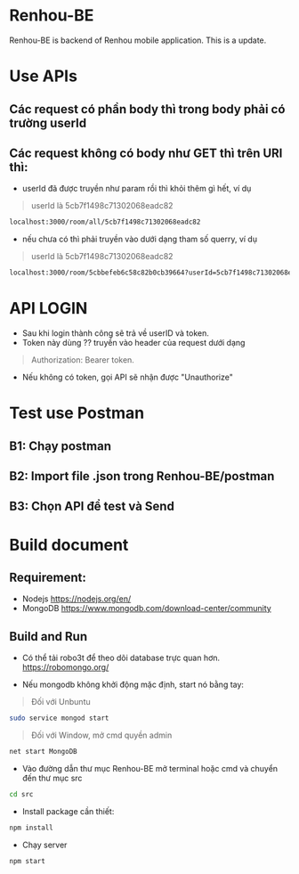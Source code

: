 # Renhou-BE
Renhou-BE is backend of Renhou mobile application.
This is a update.

# Use APIs
## Các request có phần body thì trong body phải có trường userId
## Các request không có body như GET thì trên URI thì:
- userId đã được truyền như param rồi thì khỏi thêm gì hết, ví dụ 
> userId là 5cb7f1498c71302068eadc82
```sh
localhost:3000/room/all/5cb7f1498c71302068eadc82
```
- nếu chưa có thì phải truyền vào dưới dạng tham số querry, ví dụ
> userId là 5cb7f1498c71302068eadc82
```sh
localhost:3000/room/5cbbefeb6c58c82b0cb39664?userId=5cb7f1498c71302068eadc82
```
# API LOGIN
- Sau khi login thành công sẽ trả về userID và token.
- Token này dùng ?? truyền vào header của request dưới dạng 
> Authorization: Bearer token.
- Nếu không có token, gọi API sẽ nhận được "Unauthorize"

# Test use Postman
## B1: Chạy postman
## B2: Import file .json trong Renhou-BE/postman
## B3: Chọn API để test và Send

# Build document

## Requirement:
- Nodejs https://nodejs.org/en/
- MongoDB https://www.mongodb.com/download-center/community

## Build and Run
- Có thể tải robo3t để theo dõi database trực quan hơn. https://robomongo.org/

- Nếu mongodb không khởi động mặc định, start nó bằng tay:

> Đối với Unbuntu
```sh
sudo service mongod start
```
> Đối với Window, mở cmd quyền admin
```sh
net start MongoDB
```

- Vào đường dẫn thư mục Renhou-BE mở terminal hoặc cmd và chuyển đến thư mục src

```sh
cd src
```

- Install package cần thiết:

```sh
npm install
```

- Chạy server

```sh
npm start
```
